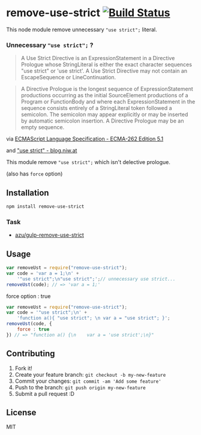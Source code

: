 # remove-use-strict [![Build Status](https://travis-ci.org/azu/remove-use-strict.svg?branch=master)](https://travis-ci.org/azu/remove-use-strict)

This node module remove unnecessary `"use strict";` literal.

### Unnecessary `"use strict";` ?

> A Use Strict Directive is an ExpressionStatement in a Directive Prologue whose StringLiteral is either the exact character sequences "use strict" or 'use strict'. A Use Strict Directive may not contain an EscapeSequence or LineContinuation.

> A Directive Prologue is the longest sequence of ExpressionStatement productions occurring as the initial SourceElement productions of a Program or FunctionBody and where each ExpressionStatement in the sequence consists entirely of a StringLiteral token followed a semicolon. The semicolon may appear explicitly or may be inserted by automatic semicolon insertion. A Directive Prologue may be an empty sequence.

via [ECMAScript Language Specification - ECMA-262 Edition 5.1](http://ecma-international.org/ecma-262/5.1/#sec-14.1 "ECMAScript Language Specification - ECMA-262 Edition 5.1")

and [&#34;use strict&#34; - blog.niw.at](http://blog.niw.at/post/26687866336 "&#34;use strict&#34; - blog.niw.at")

This module remove `"use strict";`  which isn't delective prologue.

(also has `force` option)

## Installation

``` sh
npm install remove-use-strict
```

### Task

* [azu/gulp-remove-use-strict](https://github.com/azu/gulp-remove-use-strict "azu/gulp-remove-use-strict")

## Usage

``` js
var removeUst = require("remove-use-strict");
var code = 'var a = 1;\n' +
    '"use strict";\n"use strict";';// unnecessary use strict...
removeUst(code); // => 'var a = 1;'
```

force option : true

``` js
var removeUst = require("remove-use-strict");
var code = '"use strict";\n' +
    'function a(){ "use strict"; \n var a = "use strict"; }';
removeUst(code, {
    force : true
}) // => "function a() {\n    var a = 'use strict';\n}"
```


## Contributing

1. Fork it!
2. Create your feature branch: `git checkout -b my-new-feature`
3. Commit your changes: `git commit -am 'Add some feature'`
4. Push to the branch: `git push origin my-new-feature`
5. Submit a pull request :D

## License

MIT
